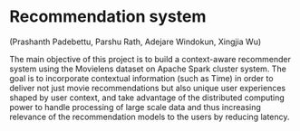 # Recommendation system
(Prashanth Padebettu, Parshu Rath, Adejare Windokun, Xingjia Wu)

The main objective of this project is to build a context-aware recommender system using the Movielens dataset on Apache Spark cluster system. The goal is to incorporate contextual information (such as Time) in order to deliver not just movie recommendations but also unique user experiences shaped by user context, and take advantage of the distributed computing power to handle processing of large scale data and thus increasing relevance of the recommendation models to the users by reducing latency.